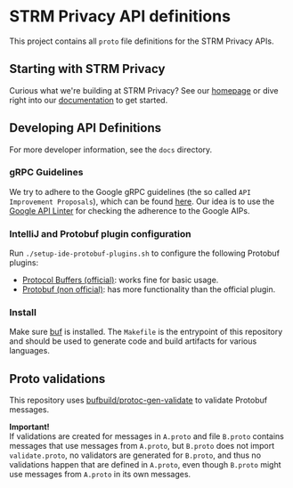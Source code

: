 # STRM Privacy API definitions

This project contains all `proto` file definitions for the STRM Privacy APIs.

## Starting with STRM Privacy

Curious what we're building at STRM Privacy? See our [homepage](https://strmprivacy.io) or dive right into
our [documentation](https://docs.strmprivacy.io) to get started.

## Developing API Definitions

For more developer information, see the `docs` directory.

### gRPC Guidelines

We try to adhere to the Google gRPC guidelines (the so
called `API Improvement Proposals`), which can be
found [here](https://google.aip.dev). Our idea is to use
the [Google API Linter](https://github.com/googleapis/api-linter) for checking
the adherence to the Google AIPs.

### IntelliJ and Protobuf plugin configuration

Run `./setup-ide-protobuf-plugins.sh` to configure the following Protobuf
plugins:

- [Protocol Buffers (official)](https://plugins.jetbrains.com/plugin/14004-protocol-buffers):
  works fine for basic usage.
- [Protobuf (non official)](https://plugins.jetbrains.com/plugin/16422-protobuf):
  has more functionality than the official plugin.

### Install

Make sure [buf](https://buf.build) is installed. The `Makefile` is the
entrypoint
of this repository and should be used to generate code and build artifacts for
various languages.

## Proto validations

This repository
uses [bufbuild/protoc-gen-validate](https://github.com/bufbuild/protoc-gen-validate)
to validate Protobuf messages.

**Important!** <br>
If validations are created for messages in `A.proto` and file `B.proto` contains
messages that use messages from `A.proto`, but `B.proto` does not
import `validate.proto`, no validators are generated for `B.proto`, and thus no
validations happen that are defined in `A.proto`, even though `B.proto` might
use messages from `A.proto` in its own messages.
